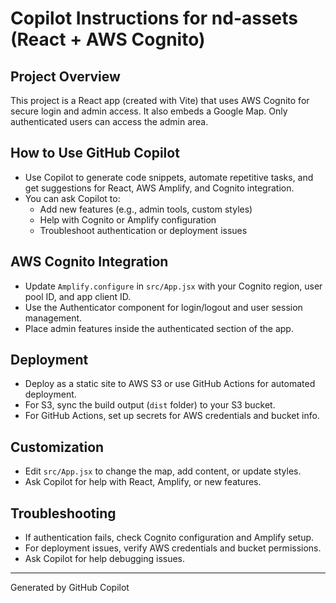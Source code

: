 # Copilot Instructions for nd-assets (React + AWS Cognito)

## Project Overview
This project is a React app (created with Vite) that uses AWS Cognito for secure login and admin access. It also embeds a Google Map. Only authenticated users can access the admin area.

## How to Use GitHub Copilot
- Use Copilot to generate code snippets, automate repetitive tasks, and get suggestions for React, AWS Amplify, and Cognito integration.
- You can ask Copilot to:
  - Add new features (e.g., admin tools, custom styles)
  - Help with Cognito or Amplify configuration
  - Troubleshoot authentication or deployment issues

## AWS Cognito Integration
- Update `Amplify.configure` in `src/App.jsx` with your Cognito region, user pool ID, and app client ID.
- Use the Authenticator component for login/logout and user session management.
- Place admin features inside the authenticated section of the app.

## Deployment
- Deploy as a static site to AWS S3 or use GitHub Actions for automated deployment.
- For S3, sync the build output (`dist` folder) to your S3 bucket.
- For GitHub Actions, set up secrets for AWS credentials and bucket info.

## Customization
- Edit `src/App.jsx` to change the map, add content, or update styles.
- Ask Copilot for help with React, Amplify, or new features.

## Troubleshooting
- If authentication fails, check Cognito configuration and Amplify setup.
- For deployment issues, verify AWS credentials and bucket permissions.
- Ask Copilot for help debugging issues.

---
Generated by GitHub Copilot
